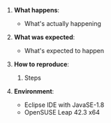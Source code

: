 1. **What happens**: 
    - What's actually happening
    
2. **What was expected**:
    - What's expected to happen

3. **How to reproduce**: 
    1. Steps

4. **Environment**: 
    - Eclipse IDE with JavaSE-1.8 
    - OpenSUSE Leap 42.3 x64
